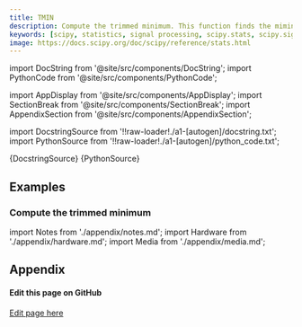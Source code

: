 ```yaml
---
title: TMIN
description: Compute the trimmed minimum. This function finds the miminum value of an array `a` along the specified axis, but only considering values greater than a specified lower limit.
keywords: [scipy, statistics, signal processing, scipy.stats, scipy.signal, scipy.stats.tmin]
image: https://docs.scipy.org/doc/scipy/reference/stats.html
---
```


[//]: # (Custom component imports)

import DocString from '@site/src/components/DocString';
import PythonCode from '@site/src/components/PythonCode';

import AppDisplay from '@site/src/components/AppDisplay';
import SectionBreak from '@site/src/components/SectionBreak';
import AppendixSection from '@site/src/components/AppendixSection';

[//]: # (Docstring)

import DocstringSource from '!!raw-loader!./a1-[autogen]/docstring.txt';
import PythonSource from '!!raw-loader!./a1-[autogen]/python_code.txt';


<DocString>{DocstringSource}</DocString>
<PythonCode GLink='SCIPY/stats/TMIN/TMIN.py'>{PythonSource}</PythonCode>


<SectionBreak />

    

[//]: # (Examples)

## Examples

### Compute the trimmed minimum

<AppDisplay 
  GLink='SCIPY/stats/TMIN'
  nodeLabel='TMIN'>
</AppDisplay>

<SectionBreak />

    

[//]: # (Appendix)

import Notes from './appendix/notes.md';
import Hardware from './appendix/hardware.md';
import Media from './appendix/media.md';

## Appendix

<AppendixSection index={0} folderPath='nodes/SCIPY/stats/TMIN/appendix/'><Notes /></AppendixSection>
<AppendixSection index={1} folderPath='nodes/SCIPY/stats/TMIN/appendix/'><Hardware /></AppendixSection>
<AppendixSection index={2} folderPath='nodes/SCIPY/stats/TMIN/appendix/'><Media /></AppendixSection>

<SectionBreak />

[//]: # (Edit page on GitHub)

#### Edit this page on GitHub

[Edit page here](https://github.com/flojoy-ai/docs/tree/main/docs/nodes/SCIPY/STATS/TMIN)


